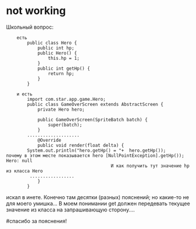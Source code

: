 # not working

Школьный вопрос: 

		есть
			public class Hero {
				public int hp;
				public Hero() {
					this.hp = 1;
				}
				public int getHp() {
					return hp;
				}
			}

		и есть
			import com.star.app.game.Hero;
			public class GameOverScreen extends AbstractScreen {
				private Hero hero;

				public GameOverScreen(SpriteBatch batch) {
					super(batch);
				}
			.................... 
				@Override
				public void render(float delta) {
			System.out.println("hero.getHp() = "+  hero.getHp());  		почему в этом месте показывается hero [NullPointException].getHp());   Hero: null
											И как получить тут значение hp из класса Hero
			 .................  
				}
			}
искал в инете. Конечно там десятки (разных) пояснений; но какие-то не для моего умишка... В моем понимании get должен передевать текущее значение из класса на запрашивающую сторону....

#спасибо за пояснения!

